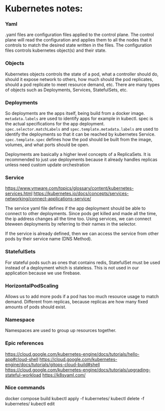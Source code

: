 # Kubernetes notes:

### Yaml
.yaml files are configuration files applied to the control plane. The control
plane will read the configuration and applies them to all the nodes that it
controls to match the desired state written in the files. The configuration files
controls kubernetes object(s) and their state.

### Objects
Kubernetes objects controls the state of a pod, what a controller should do,
should it expose network to others, how much should the pod replicates, should
a pod replicate to meet resource demand, etc. There are many types of objects
such as Deployments, Services, StatefulSets, etc.

### Deployments
So deployments are the apps itself, being build from a docker image.
`metadata.labels` are used to identify apps for example in kubectl.
spec is the actual specifications for the app deployment.
`spec.selector.matchLabels` and `spec.template.metadata.labels` are used to
identify the deployments so that it can be reached by kubernetes Service.
`spec.template.spec` defines how the pod should be built from the image, volumes,
and what ports should be open.

Deployments are basically a higher level concepts of a ReplicaSets. It is
recommended to just use deployments because it already handles replicas unless
need custom update orchestration

### Service
https://www.vmware.com/topics/glossary/content/kubernetes-services.html
https://kubernetes.io/docs/concepts/services-networking/connect-applications-service/

The service yaml file defines if the app deployment should be able to connect
to other deployments. Since pods get killed and made all the time, the ip
address changes all the time too. Using services, we can connect bteween
deployments by referring to their names in the selector.

If the service is already defined, then we can access the service from other
pods by their service name (DNS Method).

### StatefulSets
For stateful pods such as ones that contains redis, StatefulSet must be used
instead of a deployment which is stateless. This is not used in our application
because we use firebase.

### HorizontalPodScaling
Allows us to add more pods if a pod has too much resource usage to match demand.
Different from replicas, because replicas are how many fixed amounts of pods
should exist.

### Namespace
Namespaces are used to group up resources together.

### Epic references
https://cloud.google.com/kubernetes-engine/docs/tutorials/hello-app#cloud-shell
https://cloud.google.com/kubernetes-engine/docs/tutorials/gitops-cloud-build#shell
https://cloud.google.com/kubernetes-engine/docs/tutorials/upgrading-stateful-workload
https://k8syaml.com/


### Nice commands

docker compose build
kubectl apply -f kubernetes/
kubectl delete -f kubernetes/
kubectl edit